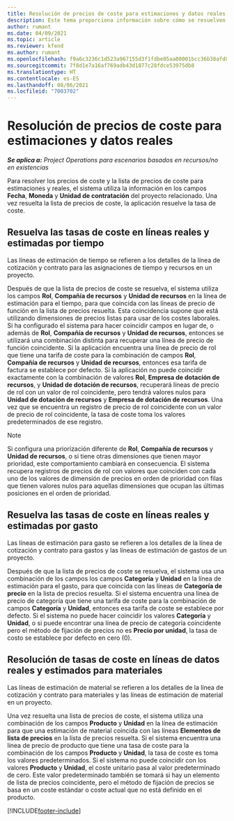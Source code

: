 ```yaml
---
title: Resolución de precios de coste para estimaciones y datos reales
description: Este tema proporciona información sobre cómo se resuelven los precios de venta en estimaciones y reales.
author: rumant
ms.date: 04/09/2021
ms.topic: article
ms.reviewer: kfend
ms.author: rumant
ms.openlocfilehash: f9a6c3236c1d523a967155d3f1fdbe05aa00001bcc36b38afd86270c4cd1d7cc
ms.sourcegitcommit: 7f8d1e7a16af769adb43d1877c28fdce53975db8
ms.translationtype: HT
ms.contentlocale: es-ES
ms.lasthandoff: 08/06/2021
ms.locfileid: "7003702"
---
```

# <a name="resolving-cost-prices-for-estimates-and-actuals"></a>Resolución de precios de coste para estimaciones y datos reales

_**Se aplica a:** Project Operations para escenarios basados en recursos/no en existencias_

Para resolver los precios de coste y la lista de precios de coste para estimaciones y reales, el sistema utiliza la información en los campos **Fecha**, **Moneda** y **Unidad de contratación** del proyecto relacionado. Una vez resuelta la lista de precios de coste, la aplicación resuelve la tasa de coste.

## <a name="resolving-cost-rates-on-actual-and-estimate-lines-for-time"></a>Resuelva las tasas de coste en líneas reales y estimadas por tiempo

Las líneas de estimación de tiempo se refieren a los detalles de la línea de cotización y contrato para las asignaciones de tiempo y recursos en un proyecto.

Después de que la lista de precios de coste se resuelva, el sistema utiliza los campos **Rol**, **Compañía de recursos** y **Unidad de recursos** en la línea de estimación para el tiempo, para que coincida con las líneas de precio de función en la lista de precios resuelta. Esta coincidencia supone que está utilizando dimensiones de precios listas para usar de los costes laborales. Si ha configurado el sistema para hacer coincidir campos en lugar de, o además de **Rol**, **Compañía de recursos** y **Unidad de recursos**, entonces se utilizará una combinación distinta para recuperar una línea de precio de función coincidente. Si la aplicación encuentra una línea de precio de rol que tiene una tarifa de coste para la combinación de campos **Rol**, **Compañía de recursos** y **Unidad de recursos**, entonces esa tarifa de factura se establece por defecto. Si la aplicación no puede coincidir exactamente con la combinación de valores **Rol**, **Empresa de dotación de recursos**, y **Unidad de dotación de recursos**, recuperará líneas de precio de rol con un valor de rol coincidente, pero tendrá valores nulos para **Unidad de dotación de recursos** y **Empresa de dotación de recursos**. Una vez que se encuentra un registro de precio de rol coincidente con un valor de precio de rol coincidente, la tasa de coste toma los valores predeterminados de ese registro. 

> [!NOTE]
> Si configura una priorización diferente de **Rol**, **Compañía de recursos** y **Unidad de recursos**, o si tiene otras dimensiones que tienen mayor prioridad, este comportamiento cambiará en consecuencia. El sistema recupera registros de precios de rol con valores que coinciden con cada uno de los valores de dimensión de precios en orden de prioridad con filas que tienen valores nulos para aquellas dimensiones que ocupan las últimas posiciones en el orden de prioridad.

## <a name="resolving-cost-rates-on-actual-and-estimate-lines-for-expense"></a>Resuelva las tasas de coste en líneas reales y estimadas por gasto

Las líneas de estimación para gasto se refieren a los detalles de la línea de cotización y contrato para gastos y las líneas de estimación de gastos de un proyecto.

Después de que la lista de precios de coste se resuelva, el sistema usa una combinación de los campos los campos **Categoría** y **Unidad** en la línea de estimación para el gasto, para que coincida con las líneas de **Categoría de precio** en la lista de precios resuelta. Si el sistema encuentra una línea de precio de categoría que tiene una tarifa de coste para la combinación de campos **Categoría** y **Unidad**, entonces esa tarifa de coste se establece por defecto. Si el sistema no puede hacer coincidir los valores **Categoría** y **Unidad**, o si puede encontrar una línea de precio de categoría coincidente pero el método de fijación de precios no es **Precio por unidad**, la tasa de costo se establece por defecto en cero (0).

## <a name="resolving-cost-rates-on-actual-and-estimate-lines-for-material"></a>Resolución de tasas de coste en líneas de datos reales y estimados para materiales

Las líneas de estimación de material se refieren a los detalles de la línea de cotización y contrato para materiales y las líneas de estimación de material en un proyecto.

Una vez resuelta una lista de precios de coste, el sistema utiliza una combinación de los campos **Producto** y **Unidad** en la línea de estimación para que una estimación de material coincida con las líneas **Elementos de lista de precios** en la lista de precios resuelta. Si el sistema encuentra una línea de precio de producto que tiene una tasa de coste para la combinación de los campos **Producto** y **Unidad**, la tasa de coste es toma los valores predeterminados. Si el sistema no puede coincidir con los valores **Producto** y **Unidad**, el coste unitario pasa al valor predeterminado de cero. Este valor predeterminado también se tomará si hay un elemento de lista de precios coincidente, pero el método de fijación de precios se basa en un coste estándar o coste actual que no está definido en el producto.

[!INCLUDE[footer-include](../includes/footer-banner.md)]
